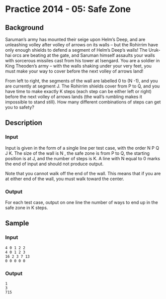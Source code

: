 # Practice 2014 - 05: Safe Zone

## Background
Saruman’s army has mounted their seige upon Helm’s Deep, and are unleashing
volley after volley of arrows on its walls – but the Rohirrim have only enough
shields to defend a segment of Helm’s Deep’s walls! The Uruk-hai orcs are
beating at the gate, and Saruman himself assaults your walls with sorcerous
missiles cast from his tower at Isengard. You are a soldier in King Theoden’s
army – with the walls shaking under your very feet, you must make your way to
cover before the next volley of arrows land!

From left to right, the segments of the wall are labelled 0 to (N -1), and you
are currently at segment J. The Rohirrim shields cover from P to Q, and you have
time to make exactly K steps (each step can be either left or right) before the
next volley of arrows lands (the wall’s rumbling makes it impossible to stand
still). How many different combinations of steps can get you to safety?

## Description

### Input
Input is given in the form of a single line per test case, with the
order N P Q J K. The size of the wall is N , the safe zone is from P to Q, the
starting position is at J, and the number of steps is K. A line with N equal
to 0 marks the end of input and should not produce output.

Note that you cannot walk off the end of the wall. This means that if you are at
either end of the wall, you must walk toward the center.

### Output
For each test case, output on one line the number of ways to end up in the safe
zone in K steps.

## Sample
### Input
```
4 0 1 2 2
4 0 1 2 3
16 2 3 7 13
0 0 0 0 0
```

### Output
```
1
3
715
```
